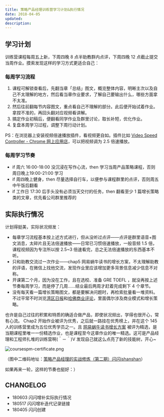 ```yaml
---
title: 策略产品经理训练营学习计划&执行情况
date: 2018-04-05
updated: 
description: 
---
```




## 学习计划

训练营课程每周五上新，下周四晚 8 点半助教群内点评，下周四晚 12 点截止提交当周作业。摸索发现这样的学习方式更适合自己：

### 每周学习流程

1. 课程可解锁查看后，先翻当章「总结」图文，概览整体内容，明晰主次以及自己不太理解的地方，然后看当章作业要求，了解自己要输出什么，哪些方面拿不太准。
2. 然后往前翻每节内容图文，重点看自己不理解的部分。此后便开始试着作业。拿捏不准的，再回头翻对应视频看讲解。
3. 搞定作业初稿后，便翻看同学作业及群里讨论，取长补短，优化作业。
4. 复盘本周学习过程，调整下周行动计划。

PS：在浏览器上安装视频倍速播放插件，看视频更自如。插件比如 [Video Speed Controller - Chrome 网上应用店](https://chrome.google.com/webstore/detail/video-speed-controller/nffaoalbilbmmfgbnbgppjihopabppdk)，可以把视频调为 2.5 倍速播放。


### 每周学习节奏



- if 周六 16:00-18:00 没沉浸在写作心流，then 学习当周产品策略课程，否则周日晚上19:00-21:00 学习
- if 周四晚上健身，then 尽量选择自行车，以便参与课程群里的点评，否则周五中午饭后翻看
- if 工作日 17:30 后手头没有必须当天交付的任务，then 翻看至少 1 篇增长策略类的文章，优先看公司群里推荐的




## 实际执行情况

计划得挺美，实际状况频发：

- 每章学习流程基本按上述方式进行，但从没听过点评——点评是群里语音+图文消息，太碎片且无法倍速播放——日常已习惯倍速播放，一般音频 1.5 倍，课程视频因为专注所以按 2.5~3 倍速看完，总之无法倍速播放的东西基本不听。
- 只和助教交流过一次作业——chap5 网易蜗牛读书的增长方案，不太理解助教的评语，在微信上找他交流，发现作业里应该增加更多背景信息减少信息不对称。
- 开课第二个月，因为没在工作，且在选校、准备 GRE TOEFL ，就没再按上述节奏每周学习，而是停了几周……结业最后两周才赶着完成剩下 4 个章节。
- 没有每天看一篇增长策略图文，都是要解决问题时，再检索批量看一堆资料。不过平常不时浏览[湾区日报](https://wanqu.co/)和[哈佛商业评论](https://hbr.org/)，里面偶尔涉及商业模式和增长策略。


也许是自己过往的积累和特质的确适合做产品，即使状况频出，学得也很开心，常有心流。 Chap2 开始作业被评为优秀，之后就一路挂在优秀榜上，并在这个 145 人的训练营里成为五位优秀学员之一。且 [网易蜗牛读书增长方案](devpdt/3jkSPM/ch5Task) 被评为精选，是当期课程里唯一一份精选作业，也是课程至今这章作业的唯一精选。这可是产品经理和工程师扎堆的训练营啊(＾－＾)V 发现自己就这么点亮了新的技能树，开心~

![coursespm-certificate.png](http://ishanshan.zoomquiet.top/share/coursespm-certificate2.png)

（图中二维码地址：[策略产品经理的实战修炼（第二期）闪闪ishanshan](http://class.sanjieke.cn/h/4243443/115656)）

如果再来一轮，这样的节奏也挺好：）

## CHANGELOG

- 180603 闪闪增补实际执行情况
- 180517 闪闪增补迭代记录链接
- 180405 闪闪创建

